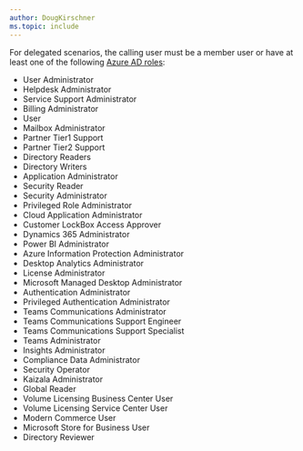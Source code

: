 ```yaml
---
author: DougKirschner
ms.topic: include
---
```


For delegated scenarios, the calling user must be a member user or have at least one of the following [Azure AD roles](/azure/active-directory/roles/permissions-reference?toc=%2Fgraph%2Ftoc.json):

- User Administrator
- Helpdesk Administrator
- Service Support Administrator
- Billing Administrator
- User
- Mailbox Administrator
- Partner Tier1 Support
- Partner Tier2 Support
- Directory Readers
- Directory Writers
- Application Administrator
- Security Reader
- Security Administrator
- Privileged Role Administrator
- Cloud Application Administrator
- Customer LockBox Access Approver
- Dynamics 365 Administrator
- Power BI Administrator
- Azure Information Protection Administrator
- Desktop Analytics Administrator
- License Administrator
- Microsoft Managed Desktop Administrator
- Authentication Administrator
- Privileged Authentication Administrator
- Teams Communications Administrator
- Teams Communications Support Engineer
- Teams Communications Support Specialist
- Teams Administrator
- Insights Administrator
- Compliance Data Administrator
- Security Operator
- Kaizala Administrator
- Global Reader
- Volume Licensing Business Center User
- Volume Licensing Service Center User
- Modern Commerce User
- Microsoft Store for Business User
- Directory Reviewer
